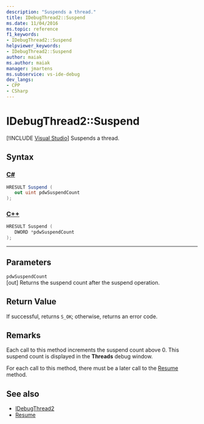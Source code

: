```yaml
---
description: "Suspends a thread."
title: IDebugThread2::Suspend
ms.date: 11/04/2016
ms.topic: reference
f1_keywords:
- IDebugThread2::Suspend
helpviewer_keywords:
- IDebugThread2::Suspend
author: maiak
ms.author: maiak
manager: jmartens
ms.subservice: vs-ide-debug
dev_langs:
- CPP
- CSharp
---
```

# IDebugThread2::Suspend

 [!INCLUDE [Visual Studio](~/includes/applies-to-version/vs-windows-only.md)]
Suspends a thread.

## Syntax

### [C#](#tab/csharp)
```csharp
HRESULT Suspend ( 
   out uint pdwSuspendCount
);
```
### [C++](#tab/cpp)
```cpp
HRESULT Suspend ( 
   DWORD *pdwSuspendCount
);
```
---

## Parameters
`pdwSuspendCount`\
[out] Returns the suspend count after the suspend operation.

## Return Value
 If successful, returns `S_OK`; otherwise, returns an error code.

## Remarks
 Each call to this method increments the suspend count above 0. This suspend count is displayed in the **Threads** debug window.

 For each call to this method, there must be a later call to the [Resume](../../../extensibility/debugger/reference/idebugthread2-resume.md) method.

## See also
- [IDebugThread2](../../../extensibility/debugger/reference/idebugthread2.md)
- [Resume](../../../extensibility/debugger/reference/idebugthread2-resume.md)
